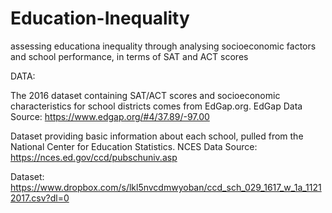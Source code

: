 # Education-Inequality
assessing educationa inequality through analysing socioeconomic factors and school performance, in terms of SAT and ACT scores

DATA:

The 2016 dataset containing SAT/ACT scores and socioeconomic characteristics for school districts comes from EdGap.org.
EdGap Data Source: https://www.edgap.org/#4/37.89/-97.00

Dataset providing basic information about each school, pulled from the National Center for Education Statistics.
NCES Data Source: https://nces.ed.gov/ccd/pubschuniv.asp

Dataset: https://www.dropbox.com/s/lkl5nvcdmwyoban/ccd_sch_029_1617_w_1a_11212017.csv?dl=0

